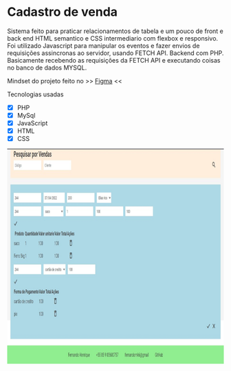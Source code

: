# Cadastro de venda  

Sistema feito para praticar relacionamentos de tabela e um pouco de front e back end
HTML semantico e CSS intermediario com flexbox e responsivo.
Foi utilizado Javascript para manipular os eventos e fazer envios de requisições assincronas ao servidor, usando FETCH API. Backend com PHP. Basicamente recebendo as requisições da FETCH API e executando coisas no banco de dados MYSQL.    

Mindset do projeto feito no >> [Figma](https://www.figma.com/file/XGyhUFe3IZ0F2Pt5gcxuJu/cadastro-de-venda?node-id=0%3A1) <<

Tecnologias usadas
- [x] PHP
- [x] MySql
- [x] JavaScript
- [x] HTML
- [x] CSS

<img src="https://github.com/fernandomk6/Cadastro-de-venda/blob/main/img/Screenshot_1.jpg?raw=true" style="height: 500px; width:900px;"/>

